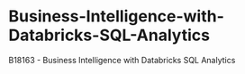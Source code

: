 # Business-Intelligence-with-Databricks-SQL-Analytics
B18163 - Business Intelligence with Databricks SQL Analytics
